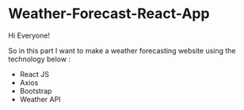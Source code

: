 # Weather-Forecast-React-App

Hi Everyone!

So in this part I want to make a weather forecasting website using the technology below :
- React JS
- Axios
- Bootstrap
- Weather API
